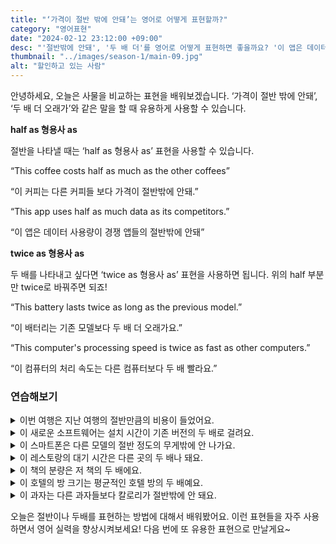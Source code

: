 ```yaml
---
title: "‘가격이 절반 밖에 안돼’는 영어로 어떻게 표현할까?"
category: "영어표현"
date: "2024-02-12 23:12:00 +09:00"
desc: "'절반밖에 안돼', '두 배 더'를 영어로 어떻게 표현하면 좋을까요? '이 앱은 데이터 사용량이 경쟁 앱들의 절반밖에 안돼.', '이 컴퓨터의 처리 속도는 다른 컴퓨터보다 두 배 빨라요.' 등을 영어로 표현하는 법을 배워봅시다. 다양한 예문을 통해서 연습하고 본인의 표현으로 만들어 보세요."
thumbnail: "../images/season-1/main-09.jpg"
alt: "할인하고 있는 사람"
---
```


안녕하세요, 오늘은 사물을 비교하는 표현을 배워보겠습니다. ‘가격이 절반 밖에 안돼’, ‘두 배 더 오래가’와 같은 말을 할 때 유용하게 사용할 수 있습니다.

**half as 형용사 as**

절반을 나타낼 때는 ‘half as 형용사 as’ 표현을 사용할 수 있습니다.

“This coffee costs half as much as the other coffees”

“이 커피는 다른 커피들 보다 가격이 절반밖에 안돼.”

“This app uses half as much data as its competitors.”

“이 앱은 데이터 사용량이 경쟁 앱들의 절반밖에 안돼”

**twice as 형용사 as**

두 배를 나타내고 싶다면 ‘twice as 형용사 as’ 표현을 사용하면 됩니다. 위의 half 부분만 twice로 바꿔주면 되죠!

“This battery lasts twice as long as the previous model.”

“이 배터리는 기존 모델보다 두 배 더 오래가요.”

“This computer's processing speed is twice as fast as other computers.”

“이 컴퓨터의 처리 속도는 다른 컴퓨터보다 두 배 빨라요.”

### 연습해보기

<details>
  <summary>이번 여행은 지난 여행의 절반만큼의 비용이 들었어요.</summary>
  <span>This trip cost half as much as the last one.</span>
</details>

<details>
 <summary>이 새로운 소프트웨어는 설치 시간이 기존 버전의 두 배로 걸려요.</summary>
  <span>The new software takes twice as long to install as the previous version.</span>
</details>

<details>
  <summary>이 스마트폰은 다른 모델의 절반 정도의 무게밖에 안 나가요.</summary>
  <span>This smartphone weighs half as much as the other models.</span>
</details>

<details>
  <summary>이 레스토랑의 대기 시간은 다른 곳의 두 배나 돼요.</summary>
  <span>The wait time at this restaurant is twice as long as at other places.</span>
</details>

<details>
  <summary>이 책의 분량은 저 책의 두 배에요.</summary>
  <span>This book is twice as thick as that one.</span>
</details>

<details>
  <summary>이 호텔의 방 크기는 평균적인 호텔 방의 두 배예요.</summary>
  <span>The room size in this hotel is twice as large as in an average hotel.</span>
</details>

<details>
  <summary>이 과자는 다른 과자들보다 칼로리가 절반밖에 안 돼요.</summary>
  <span>These snacks have half as many calories as others.</span>
</details>

오늘은 절반이나 두배를 표현하는 방법에 대해서 배워봤어요. 이런 표현들을 자주 사용하면서 영어 실력을 향상시켜보세요! 다음 번에 또 유용한 표현으로 만날게요~
